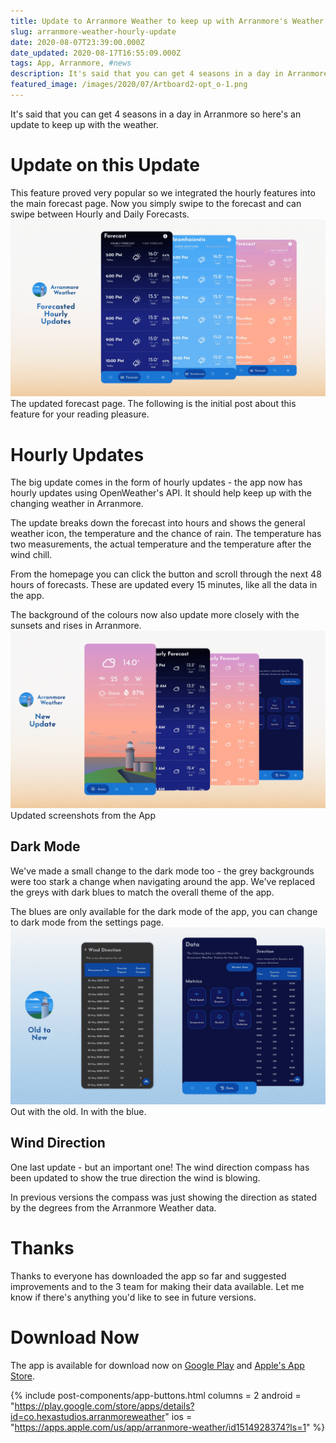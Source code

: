 ```yaml
---
title: Update to Arranmore Weather to keep up with Arranmore's Weather
slug: arranmore-weather-hourly-update
date: 2020-08-07T23:39:00.000Z
date_updated: 2020-08-17T16:55:09.000Z
tags: App, Arranmore, #news
description: It's said that you can get 4 seasons in a day in Arranmore so here's an update to keep up with the weather.
featured_image: /images/2020/07/Artboard2-opt_o-1.png
---
```


It's said that you can get 4 seasons in a day in Arranmore so here's an update to keep up with the weather.

# Update on this Update

This feature proved very popular so we integrated the hourly features into the main forecast page. Now you simply swipe to the forecast and can swipe between Hourly and Daily Forecasts.
![](/images/2020/08/hourly-updates-integrated-image.png)The updated forecast page.
The following is the initial post about this feature for your reading pleasure.

# Hourly Updates

The big update comes in the form of hourly updates - the app now has hourly updates using OpenWeather's API. It should help keep up with the changing weather in Arranmore.

The update breaks down the forecast into hours and shows the general weather icon, the temperature and the chance of rain. The temperature has two measurements, the actual temperature and the temperature after the wind chill.

From the homepage you can click the button and scroll through the next 48 hours of forecasts. These are updated every 15 minutes, like all the data in the app.

The background of the colours now also update more closely with the sunsets and rises in Arranmore.
![](/images/2020/07/Artboard2-opt-1.png)Updated screenshots from the App
## Dark Mode

We've made a small change to the dark mode too - the grey backgrounds were too stark a change when navigating around the app. We've replaced the greys with dark blues to match the overall theme of the app.

The blues are only available for the dark mode of the app, you can change to dark mode from the settings page.
![](/images/2020/07/Artboard1-opt.png)Out with the old. In with the blue.
## Wind Direction

One last update - but an important one! The wind direction compass has been updated to show the true direction the wind is blowing. 

In previous versions the compass was just showing the direction as stated by the degrees from the Arranmore Weather data.

# Thanks

Thanks to everyone has downloaded the app so far and suggested improvements and to the 3 team for making their data available. Let me know if there's anything you'd like to see in future versions.

# Download Now

The app is available for download now on [Google Play](https://play.google.com/store/apps/details?id=co.hexastudios.arranmoreweather) and [Apple's App Store](https://apps.apple.com/us/app/arranmore-weather/id1514928374?ls=1).

{% include post-components/app-buttons.html
	columns = 2
	android = "https://play.google.com/store/apps/details?id=co.hexastudios.arranmoreweather"
	ios = "https://apps.apple.com/us/app/arranmore-weather/id1514928374?ls=1"
%}
